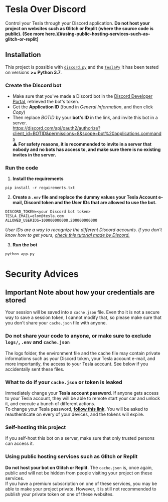 # Tesla Over Discord
Control your Tesla through your Discord application.
**Do not host your project on websites such as Glitch or Replit (where the source code is public). (See more here.)[#using-public-hosting-services-such-as-glitch-or-replit]**

## Installation
This project is possible with [`discord.py`](https://github.com/Rapptz/discord.py) and the [`TeslaPy`](https://github.com/tdorssers/TeslaPy)
It has been tested on versions **>= Python 3.7**.

### Create the Discord bot
- Make sure that you've made a Discord bot in the [Discord Developer Portal](https://discord.com/developers/applications), retrieved the bot's token.
- Get the **Application ID** (found in *General Information*, and then click *Copy*)
- Then replace *BOTID* by your **bot's ID** in the link, and invite this bot in a server.  
https://discord.com/api/oauth2/authorize?client_id=BOTID&permissions=8&scope=bot%20applications.commands  
⚠️ **For safety reasons, it is recommended to invite in a server that nobody and no bots has access to, and make sure there is no existing invites in the server.**


### Run the code
1. **Install the requirements**
```
pip install -r requirements.txt
```

2. **Create a `.env` file and replace the dummy values your Tesla Account e-mail, Discord token and the User IDs that are allowed to use the bot.**
```
DISCORD_TOKEN=<your Discord bot token>
TESLA_EMAIL=elon@tesla.com
ALLOWED_USERIDS=100000000000,200000000000
```
*User IDs are a way to recognize the different Discord accounts. If you don't know how to get yours, [check this tutorial made by Discord.](https://support.discord.com/hc/en-us/articles/206346498-Where-can-I-find-my-User-Server-Message-ID-)*  

3. **Run the bot**
```
python app.py
```

# Security Advices
## Important Note about how your credentials are stored
Your session will be saved into a `cache.json` file. Even tho it is not a secure way to save a session token, I cannot modify that, so please make sure that you don't share your `cache.json` file with anyone.

### Do not share your code to anyone, or make sure to exclude `logs/`, **`.env`** and **`cache.json`**
The logs folder, the environment file and the cache file may contain private informations such as your Discord token, your Tesla account e-mail, and more importantly, the access to your Tesla account. See below if you accidentally sent these files.

### What to do if your `cache.json` or token is leaked
Immediately change your **Tesla account password**. If anyone gets access to your Tesla account, they will be able to remote start your car and unlock it, and execute a bunch of different actions.  
To change your Tesla password, **[follow this link](https://auth.tesla.com/user/password/forgot)**. You will be asked to reauthenticate on every of your devices, and the tokens will expire.

### Self-hosting this project
If you self-host this bot on a server, make sure that only trusted persons can access it.

### Using public hosting services such as **Glitch** or **Replit**
**Do not host your bot on Glitch or Replit**. The `cache.json` is, once again, public and will not be hidden from people visiting your project on these services.  
If you have a premium subscription on one of these services, you may be able to make your project private. However, it is still not recommended to publish your private token on one of these websites.